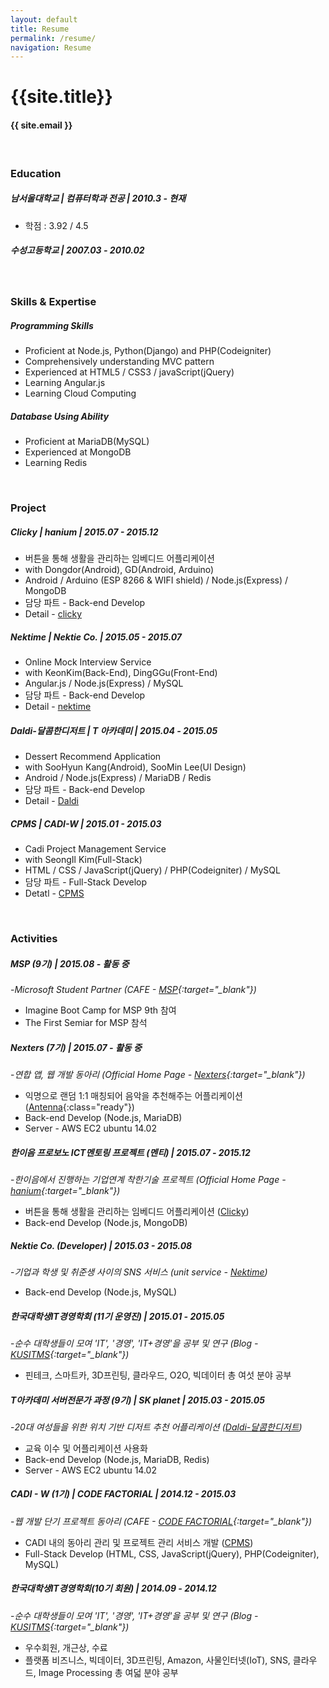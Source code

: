```yaml
---
layout: default
title: Resume
permalink: /resume/
navigation: Resume
---
```


# {{site.title}}

#### {{ site.email }}

<br>

<h3 class="section">Education</h3>

##### 남서울대학교 | 컴퓨터학과 전공 | 2010.3 - 현재
- 학점 : 3.92 / 4.5

##### 수성고등학교 | 2007.03 - 2010.02

<br>

<h3 class="section">Skills &amp; Expertise</h3>

##### Programming Skills
- Proficient at Node.js, Python(Django) and PHP(Codeigniter)
- Comprehensively understanding MVC pattern
- Experienced at HTML5 / CSS3 / javaScript(jQuery)
- Learning Angular.js
- Learning Cloud Computing

##### Database Using Ability
- Proficient at MariaDB(MySQL)
- Experienced at MongoDB
- Learning Redis

<br>

<h3 class="section">Project</h3>

##### **Clicky | hanium | 2015.07 - 2015.12**
- 버튼을 통해 생활을 관리하는 임베디드 어플리케이션
- with Dongdor(Android), GD(Android, Arduino)
- Android / Arduino (ESP 8266 & WIFI shield) / Node.js(Express) / MongoDB
- 담당 파트 - Back-end Develop
- Detail - [clicky]({{site.url}}/works/clicky/)

##### **Nektime | Nektie Co. | 2015.05 - 2015.07**
- Online Mock Interview Service
- with KeonKim(Back-End), DingGGu(Front-End)
- Angular.js / Node.js(Express) / MySQL
- 담당 파트 - Back-end Develop
- Detail - [nektime]({{site.url}}/works/nektime/)

##### **Daldi-달콤한디저트 | T 아카데미 | 2015.04 - 2015.05**
- Dessert Recommend Application
- with SooHyun Kang(Android), SooMin Lee(UI Design)
- Android / Node.js(Express) / MariaDB / Redis
- 담당 파트 - Back-end Develop
- Detail - [Daldi]({{site.url}}/works/daldi/)

##### **CPMS | CADI-W | 2015.01 - 2015.03**
- Cadi Project Management Service
- with SeongIl Kim(Full-Stack)
- HTML / CSS / JavaScript(jQuery) / PHP(Codeigniter) / MySQL
- 담당 파트 - Full-Stack Develop
- Detatl - [CPMS]({{site.url}}/works/cpms/)

<br>

<h3 class="section">Activities</h3>

##### **MSP (9기)** | 2015.08 - 활동 중
-*Microsoft Student Partner (CAFE - [MSP](http://cafe.naver.com/mspforever){:target="_blank"})*

- Imagine Boot Camp for MSP 9th 참여
- The First Semiar for MSP 참석

##### **Nexters (7기)** | 2015.07 - 활동 중
-*연합 앱, 웹 개발 동아리 (Official Home Page - [Nexters](http://teamnexters.com/){:target="_blank"})*

- 익명으로 랜덤 1:1 매칭되어 음악을 추천해주는 어플리케이션 ([Antenna](#){:class="ready"})
- Back-end Develop (Node.js, MariaDB)
- Server - AWS EC2 ubuntu 14.02

##### **한이음 프로보노 ICT멘토링 프로젝트 (멘티)** | 2015.07 - 2015.12
-*한이음에서 진행하는 기업연계 착한기술 프로젝트 (Official Home Page - [hanium](http://www.hanium.or.kr/portal/index.do){:target="_blank"})*

- 버튼을 통해 생활을 관리하는 임베디드 어플리케이션 ([Clicky]({{site.url}}/works/clicky/))
- Back-end Develop (Node.js, MongoDB)

##### **Nektie Co. (Developer)** | 2015.03 - 2015.08
-*기업과 학생 및 취준생 사이의 SNS 서비스 (unit service - [Nektime]({{site.url}}/works/nektime/))*

- Back-end Develop (Node.js, MySQL)

##### **한국대학생IT경영학회 (11기 운영진)** | 2015.01 - 2015.05
-*순수 대학생들이 모여 'IT', '경영', 'IT+경영'을 공부 및 연구 (Blog - [KUSITMS](http://kusitms.tistory.com/){:target="_blank"})*

- 핀테크, 스마트카, 3D프린팅, 클라우드, O2O, 빅데이터 총 여섯 분야 공부

##### **T아카데미 서버전문가 과정 (9기)** | SK planet | 2015.03 - 2015.05
-*20대 여성들을 위한 위치 기반 디저트 추천 어플리케이션 ([Daldi-달콤한디저트]({{site.url}}/works/daldi/))*

- 교육 이수 및 어플리케이션 사용화
- Back-end Develop (Node.js, MariaDB, Redis)
- Server - AWS EC2 ubuntu 14.02

##### **CADI - W (1기)** | CODE FACTORIAL | 2014.12 - 2015.03
-*웹 개발 단기 프로젝트 동아리 (CAFE - [CODE FACTORIAL](http://cafe.naver.com/codefactorial){:target="_blank"})*

- CADI 내의 동아리 관리 및 프로젝트 관리 서비스 개발 ([CPMS]({{site.url}}/works/cpms/))
- Full-Stack Develop (HTML, CSS, JavaScript(jQuery), PHP(Codeigniter), MySQL)

##### **한국대학생IT경영학회(10기 회원)** | 2014.09 - 2014.12
-*순수 대학생들이 모여 'IT', '경영', 'IT+경영'을 공부 및 연구 (Blog - [KUSITMS](http://kusitms.tistory.com/){:target="_blank"})*

- 우수회원, 개근상, 수료
- 플랫폼 비즈니스, 빅데이터, 3D프린팅, Amazon, 사물인터넷(IoT), SNS, 클라우드, Image Processing 총 여덟 분야 공부
